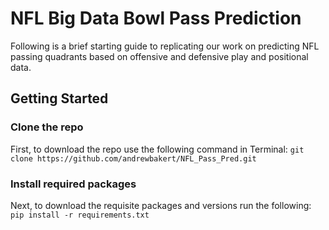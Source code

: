 # NFL Big Data Bowl Pass Prediction

Following is a brief starting guide to replicating our work on predicting NFL passing quadrants based on offensive and defensive play and positional data. 

## Getting Started

### Clone the repo
First, to download the repo use the following command in Terminal: `git clone https://github.com/andrewbakert/NFL_Pass_Pred.git`

### Install required packages
Next, to download the requisite packages and versions run the following: `pip install -r requirements.txt`
